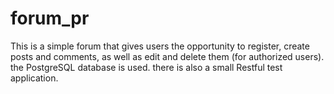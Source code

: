 # forum_pr
This is a simple forum that gives users the opportunity to register, 
create posts and comments, as well as edit and delete them (for authorized users). 
the PostgreSQL database is used. there is also a small Restful test application.

